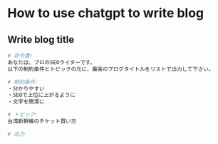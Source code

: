 # How to use chatgpt to write blog
## Write blog title
```bash
# 命令書:
あなたは、プロのSEOライターです。
以下の制約条件とトピックの元に、最高のブログタイトルをリストで出力して下さい。

# 制約条件:
・分かりやすい
・SEOで上位に上がるように
・文字を簡潔に

# トピック:
台湾新幹線のチケット買い方

# 出力
```
